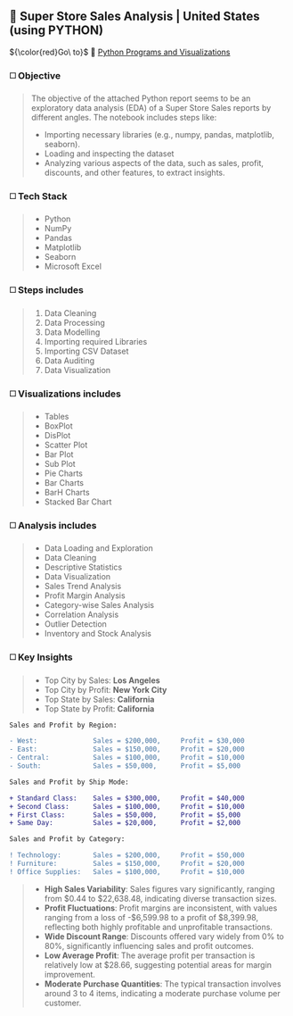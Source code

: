 ## 🔳 Super Store Sales Analysis | United States (using PYTHON)

${\color{red}Go\ to}$ 🔗 [Python Programs and Visualizations](https://github.com/ialam085/Super_Store_Sales_Analysis_PYTHON/blob/main/Super_Store_Sales.ipynb)

### ◻️ Objective

>The objective of the attached Python report seems to be an exploratory data analysis (EDA) of a Super Store Sales reports by different angles. The notebook includes steps like:
>
>- Importing necessary libraries (e.g., numpy, pandas, matplotlib, seaborn).
>- Loading and inspecting the dataset
>- Analyzing various aspects of the data, such as sales, profit, discounts, and other features, to extract insights.

### ◻️ Tech Stack

>- Python
>- NumPy
>- Pandas
>- Matplotlib
>- Seaborn
>- Microsoft Excel

### ◻️ Steps includes

>1. Data Cleaning
>2. Data Processing
>3. Data Modelling
>4. Importing required Libraries
>5. Importing CSV Dataset
>6. Data Auditing
>8. Data Visualization

### ◻️ Visualizations includes

>- Tables
>- BoxPlot
>- DisPlot
>- Scatter Plot
>- Bar Plot
>- Sub Plot
>- Pie Charts
>- Bar Charts
>- BarH Charts
>- Stacked Bar Chart

### ◻️ Analysis includes

>- Data Loading and Exploration
>- Data Cleaning
>- Descriptive Statistics
>- Data Visualization
>- Sales Trend Analysis
>- Profit Margin Analysis
>- Category-wise Sales Analysis
>- Correlation Analysis
>- Outlier Detection
>- Inventory and Stock Analysis

### ◻️ Key Insights

>- Top City by Sales: **Los Angeles**
>- Top City by Profit: **New York City**
>- Top State by Sales: **California**
>- Top State by Profit: **California**

```diff
Sales and Profit by Region:

- West:              Sales = $200,000,     Profit = $30,000
- East:              Sales = $150,000,     Profit = $20,000
- Central:           Sales = $100,000,     Profit = $10,000
- South:             Sales = $50,000,      Profit = $5,000
```
```diff
Sales and Profit by Ship Mode:

+ Standard Class:    Sales = $300,000,     Profit = $40,000
+ Second Class:      Sales = $100,000,     Profit = $10,000
+ First Class:       Sales = $50,000,      Profit = $5,000
+ Same Day:          Sales = $20,000,      Profit = $2,000
```
```diff
Sales and Profit by Category:

! Technology:        Sales = $200,000,     Profit = $50,000
! Furniture:         Sales = $150,000,     Profit = $20,000
! Office Supplies:   Sales = $100,000,     Profit = $10,000
```

>- **High Sales Variability**: Sales figures vary significantly, ranging from $0.44 to $22,638.48, indicating diverse transaction sizes.
>- **Profit Fluctuations**: Profit margins are inconsistent, with values ranging from a loss of -$6,599.98 to a profit of $8,399.98, reflecting both highly profitable and unprofitable transactions.
>- **Wide Discount Range**: Discounts offered vary widely from 0% to 80%, significantly influencing sales and profit outcomes.
>- **Low Average Profit**: The average profit per transaction is relatively low at $28.66, suggesting potential areas for margin improvement.
>- **Moderate Purchase Quantities**: The typical transaction involves around 3 to 4 items, indicating a moderate purchase volume per customer.
